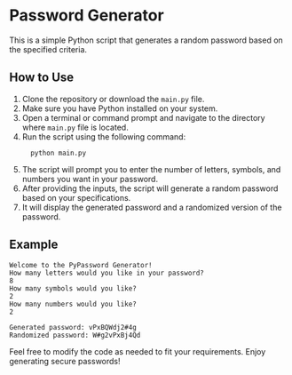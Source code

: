 # Password Generator

This is a simple Python script that generates a random password based on the specified criteria.

## How to Use

1. Clone the repository or download the `main.py` file.
2. Make sure you have Python installed on your system.
3. Open a terminal or command prompt and navigate to the directory where `main.py` file is located.
4. Run the script using the following command:
   ```
     python main.py
   ```
5. The script will prompt you to enter the number of letters, symbols, and numbers you want in your password.
6. After providing the inputs, the script will generate a random password based on your specifications.
7. It will display the generated password and a randomized version of the password.

## Example

```
Welcome to the PyPassword Generator!
How many letters would you like in your password?
8
How many symbols would you like?
2
How many numbers would you like?
2

Generated password: vPxBQWdj2#4g
Randomized password: W#g2vPxBj4Qd
```

Feel free to modify the code as needed to fit your requirements. Enjoy generating secure passwords!

